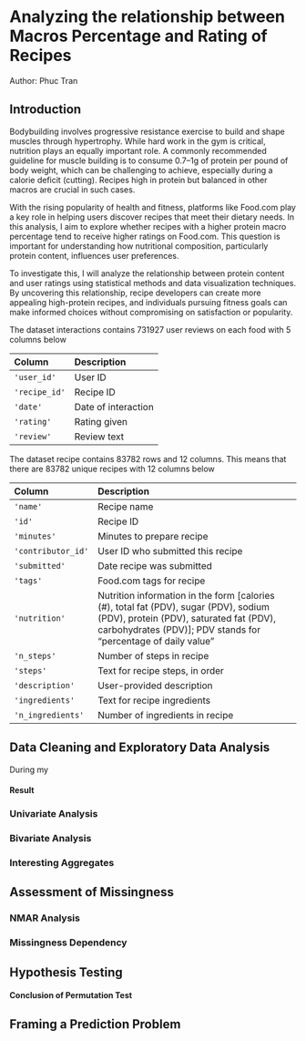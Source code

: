 # Analyzing the relationship between Macros Percentage and Rating of Recipes

Author: Phuc Tran

## Introduction

Bodybuilding involves progressive resistance exercise to build and shape muscles through hypertrophy. While hard work in the gym is critical, nutrition plays an equally important role. A commonly recommended guideline for muscle building is to consume 0.7–1g of protein per pound of body weight, which can be challenging to achieve, especially during a calorie deficit (cutting). Recipes high in protein but balanced in other macros are crucial in such cases.

With the rising popularity of health and fitness, platforms like Food.com play a key role in helping users discover recipes that meet their dietary needs. In this analysis, I aim to explore whether recipes with a higher protein macro percentage tend to receive higher ratings on Food.com. This question is important for understanding how nutritional composition, particularly protein content, influences user preferences.

To investigate this, I will analyze the relationship between protein content and user ratings using statistical methods and data visualization techniques. By uncovering this relationship, recipe developers can create more appealing high-protein recipes, and individuals pursuing fitness goals can make informed choices without compromising on satisfaction or popularity.

The dataset interactions contains 731927 user reviews on each food with 5 columns below

| Column        | Description         |
| :------------ | :------------------ |
| `'user_id'`   | User ID             |
| `'recipe_id'` | Recipe ID           |
| `'date'`      | Date of interaction |
| `'rating'`    | Rating given        |
| `'review'`    | Review text         |

The dataset recipe contains 83782 rows and 12 columns. This means that there are 83782 unique recipes with 12 columns below

| Column             | Description                                                                                                                                                                                       |
| :----------------- | :------------------------------------------------------------------------------------------------------------------------------------------------------------------------------------------------ |
| `'name'`           | Recipe name                                                                                                                                                                                       |
| `'id'`             | Recipe ID                                                                                                                                                                                         |
| `'minutes'`        | Minutes to prepare recipe                                                                                                                                                                         |
| `'contributor_id'` | User ID who submitted this recipe                                                                                                                                                                 |
| `'submitted'`      | Date recipe was submitted                                                                                                                                                                         |
| `'tags'`           | Food.com tags for recipe                                                                                                                                                                          |
| `'nutrition'`      | Nutrition information in the form [calories (#), total fat (PDV), sugar (PDV), sodium (PDV), protein (PDV), saturated fat (PDV), carbohydrates (PDV)]; PDV stands for “percentage of daily value” |
| `'n_steps'`        | Number of steps in recipe                                                                                                                                                                         |
| `'steps'`          | Text for recipe steps, in order                                                                                                                                                                   |
| `'description'`    | User-provided description                                                                                                                                                                         |
| `'ingredients'`    | Text for recipe ingredients                                                                                                                                                                       |
| `'n_ingredients'`  | Number of ingredients in recipe   


## Data Cleaning and Exploratory Data Analysis

During my 
#### Result

### Univariate Analysis

### Bivariate Analysis

### Interesting Aggregates

## Assessment of Missingness

### NMAR Analysis

### Missingness Dependency

## Hypothesis Testing

#### Conclusion of Permutation Test

## Framing a Prediction Problem
